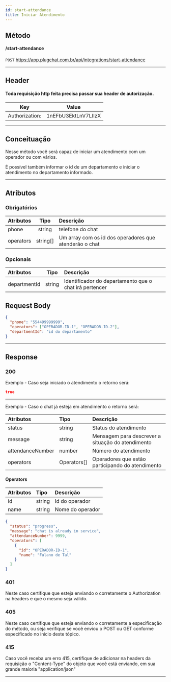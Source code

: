 ```yaml
---
id: start-attendance
title: Iniciar Atendimento
---
```


## Método

#### /start-attendance

`POST` https://app.plugchat.com.br/api/integrations/start-attendance

---

## Header

#### Toda requisição http feita precisa passar sua header de autorização.

|      Key       |        Value        |
| :------------: | :-----------------: |
| Authorization: | 1nEFbU3EktLnV7LIIzX |

---

## Conceituação

Nesse método você será capaz de iniciar um atendimento com um operador ou com vários.

É possível também informar o id de um departamento e iniciar o atendimento no departamento informado.

---

## Atributos

### Obrigatórios

| Atributos | Tipo | Descrição |
| :-- | :-: | :-- |
| phone | string | telefone do chat |
| operators | string[] | Um array com os id dos operadores que atenderão o chat |

### Opcionais

| Atributos | Tipo | Descrição |
| :-- | :-: | :-- |
| departmentId | string | Identificador do departamento que o chat irá pertencer |

## Request Body

```json
{
  "phone": "554499999999",
  "operators": ["OPERADOR-ID-1", "OPERADOR-ID-2"],
  "departmentId": "id do departamento"
}
```

---

## Response

### 200

Exemplo - Caso seja iniciado o atendimento o retorno será:

```json
true
```

---

Exemplo - Caso o chat já esteja em atendimento o retorno será:

| Atributos | Tipo | Descrição |
| :-- | :-- | :-- |
| status | string | Status do atendimento |
| message | string | Mensagem para descrever a situação do atendimento |
| attendanceNumber | number | Número do atendimento |
| operators | Operators[] | Operadores que estão participando do atendimento |

#### Operators

| Atributos | Tipo   | Descrição        |
| :-------- | :----- | :--------------- |
| id        | string | Id do operador   |
| name      | string | Nome do operador |

```json
{
  "status": "progress",
  "message": "chat is already in service",
  "attendanceNumber": 9999,
  "operators": [
    {
      "id": "OPERADOR-ID-1",
      "name": "Fulano de Tal"
    }
  ]
}
```

### 401

Neste caso certifique que esteja enviando o corretamente o Authorization na headers e que o mesmo seja válido.

### 405

Neste caso certifique que esteja enviando o corretamente a especificação do método, ou seja verifique se você enviou o POST ou GET conforme especificado no inicio deste tópico.

### 415

Caso você receba um erro 415, certifique de adicionar na headers da requisição o "Content-Type" do objeto que você está enviando, em sua grande maioria "application/json"

---
